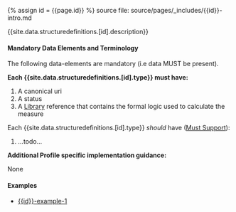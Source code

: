 
{% assign id = {{page.id}} %}
source file: source/pages/\_includes/{{id}}-intro.md

{{site.data.structuredefinitions.[id].description}}

#### Mandatory Data Elements and Terminology

The following data-elements are mandatory (i.e data MUST be present).

**Each {{site.data.structuredefinitions.[id].type}} must have:**

1. A canonical uri
1. A status
1. A [Library]({{site.data.fhir.path}}/library.html) reference that contains the formal logic used to calculate the measure

Each {{site.data.structuredefinitions.[id].type}} *should* have ([Must Support](guidance.html#must-support)):

1. ...todo...


**Additional Profile specific implementation guidance:**

None

#### Examples

- [{{id}}-example-1](todo.html)
